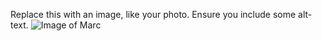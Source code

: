 Replace this with an image, like your photo. Ensure you include some alt-text.
![Image of Marc](https://scontent-iad3-1.xx.fbcdn.net/v/t1.0-9/34344500_10156461976064740_8947757981106176000_n.jpg?_nc_cat=0&oh=37737fa618828afdb69dec2c0baab106&oe=5B9F90C3)

